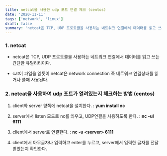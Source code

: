 ```yaml
---
title: netcat을 사용한 udp 포트 연결 체크 (centos)
date: '2020-11-11'
tags: ['network', 'linux']
draft: false
summary: 'netcat은 TCP, UDP 프로토콜을 사용하는 네트워크 연결에서 데이터를 읽고 쓰는 간단한 유틸리티이다.'
---
```


### 1. netcat

- netcat은 TCP, UDP 프로토콜을 사용하는 네트워크 연결에서 데이터를 읽고 쓰는 간단한 유틸리티이다.

- cat이 파일을 읽듯이 netcat은 network connection 즉 네트워크 연결상태를 읽거나 쓸때 사용된다.

### 2. netcat을 사용하여 udp 포트가 열려있는지 체크하는 방법 (centos)

1.  client와 server 양쪽에 netcat을 설치한다. : **yum install nc**

2.  server에서 listen 모드로 nc를 띄우고, UDP연결을 사용하도록 한다. : **nc -ul 6111**

3.  client에서 server로 연결한다. : **nc -u \<server\> 6111**

4.  client에서 아무글자나 입력하고 enter를 누르고, server에서 입력한 글자를 전달받았는지 확인한다.
